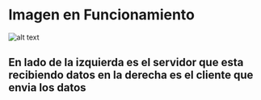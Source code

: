 # Imagen en Funcionamiento

![alt text](https://github.com/IDiegoUlises/Servidor-y-Cliente-En-Python/blob/master/images/servidor-y-cliente-python-funcionando.png)

## En lado de la izquierda es el servidor que esta recibiendo datos en la derecha es el cliente que envia los datos 

